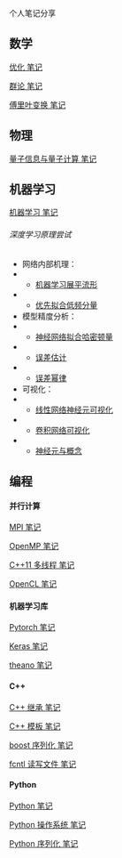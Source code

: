 个人笔记分享

## 数学

[优化 笔记](https://github.com/Leoeon/Notes/blob/master/math/%E4%BC%98%E5%8C%96%E7%AC%94%E8%AE%B0.pdf)

[群论 笔记](https://github.com/Leoeon/Notes/blob/master/math/%E7%BE%A4%E8%AE%BA%E7%AC%94%E8%AE%B0.pdf)

[傅里叶变换 笔记](https://github.com/Leoeon/Notes/blob/master/math/%E5%82%85%E9%87%8C%E5%8F%B6%E5%8F%98%E6%8D%A2%E7%AC%94%E8%AE%B0.pdf)

## 物理

[量子信息与量子计算 笔记](https://github.com/Leoeon/Notes/blob/master/physics/%E9%87%8F%E5%AD%90%E4%BF%A1%E6%81%AF%E4%B8%8E%E9%87%8F%E5%AD%90%E8%AE%A1%E7%AE%97%E7%AC%94%E8%AE%B0.pdf)

## 机器学习

[机器学习 笔记](https://github.com/Leoeon/Notes/blob/master/machine%20learning/Machine%20Learning.pdf)

###### 深度学习原理尝试
- 网络内部机理：
- - [机器学习展平流形](https://github.com/Leoeon/Notes/blob/master/machine%20learning/DL%20theary/disentangle%20manifold.md)
- - [优先拟合低频分量](https://github.com/Leoeon/Notes/blob/master/machine%20learning/DL%20theary/Fourier.pdf) 
- 模型精度分析：
- - [神经网络拟合哈密顿量](https://github.com/Leoeon/Notes/blob/master/machine%20learning/DL%20theary/Hamiltonian.pdf)
- - [误差估计](https://github.com/Leoeon/Notes/blob/master/machine%20learning/DL%20theary/epsilon%20error.pdf)
- - [误差幂律](https://github.com/Leoeon/Notes/blob/master/machine%20learning/DL%20theary/error%20power-law.pdf)
- 可视化：
- - [线性网络神经元可视化](https://github.com/Leoeon/Notes/blob/master/machine%20learning/DL%20theary/visualization-linear.pdf)
- - [卷积网络可视化](https://github.com/Leoeon/Notes/blob/master/machine%20learning/DL%20theary/visualization-CNN.md)
- - [神经元与概念](https://github.com/Leoeon/Notes/blob/master/machine%20learning/DL%20theary/neural%20and%20concept.pdf)

## 编程

#### 并行计算

[MPI 笔记](https://github.com/Leoeon/Notes/blob/master/programming/Parallel/MPI.md)

[OpenMP 笔记](https://github.com/Leoeon/Notes/blob/master/programming/Parallel/OpenMP.md)

[C++11 多线程 笔记](https://github.com/Leoeon/Notes/blob/master/programming/Parallel/C%2B%2B11-thread.md)

[OpenCL 笔记](https://github.com/Leoeon/Notes/blob/master/programming/OpenCL%E7%AC%94%E8%AE%B0.md)

#### 机器学习库

[Pytorch 笔记](https://github.com/Leoeon/Notes/blob/master/programming/Machine%20Learning/Pytorch.md)

[Keras 笔记](https://github.com/Leoeon/Notes/blob/master/programming/Machine%20Learning/Keras.md)

[theano 笔记](https://github.com/Leoeon/Notes/blob/master/programming/Machine%20Learning/theano.md)

#### C++

[C++ 继承 笔记](https://github.com/Leoeon/Notes/blob/master/programming/Cplusplus/inheritance.md)

[C++ 模板 笔记](https://github.com/Leoeon/Notes/blob/master/programming/Cplusplus/template.md)

[boost 序列化 笔记](https://github.com/Leoeon/Notes/blob/master/programming/Cplusplus/boost-serialization.md)

[fcntl 读写文件 笔记](https://github.com/Leoeon/Notes/blob/master/programming/Cplusplus/fcntl.md)

#### Python

[Python 笔记](https://github.com/Leoeon/Notes/blob/master/programming/Python/Python.md)

[Python 操作系统 笔记](https://github.com/Leoeon/Notes/blob/master/programming/Python/Python-os.md)

[Python 序列化 笔记](https://github.com/Leoeon/Notes/blob/master/programming/Python/Python-serialization.md)

